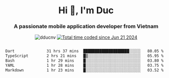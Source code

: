 <h1 align="center">
  Hi 👋, I'm  Duc</h1>
<h3 align="center">A passionate mobile application developer from Vietnam</h3>  
  
<p align="center"> <img src="https://komarev.com/ghpvc/?username=dducnv&label=Profile%20views&color=0e75b6&style=flat" alt="dducnv" /> 
<a href="https://wakatime.com/@4d2a2cd9-1bcb-4dd1-84a4-dce128a35137"><img src="https://wakatime.com/badge/user/4d2a2cd9-1bcb-4dd1-84a4-dce128a35137.svg" alt="Total time coded since Jun 21 2024" /></a>
</p>  

<div style="width: 100vw; overflow-x: auto; flex:center">
  <!--START_SECTION:waka-->

```txt
Dart              31 hrs 37 mins  ████████████████████░░░░░   80.05 %
TypeScript        2 hrs 21 mins   █▒░░░░░░░░░░░░░░░░░░░░░░░   05.95 %
Bash              1 hr 29 mins    █░░░░░░░░░░░░░░░░░░░░░░░░   03.80 %
YAML              1 hr 28 mins    █░░░░░░░░░░░░░░░░░░░░░░░░   03.75 %
Markdown          1 hr 23 mins    █░░░░░░░░░░░░░░░░░░░░░░░░   03.52 %
```

<!--END_SECTION:waka-->
</div>




  

